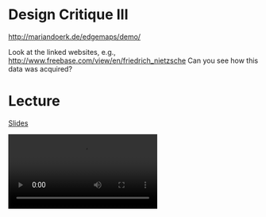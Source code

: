 # Design Critique III

<http://mariandoerk.de/edgemaps/demo/>

Look at the linked websites, e.g.,
<http://www.freebase.com/view/en/friedrich_nietzsche>
Can you see how this data was acquired?

# Lecture

[Slides](cdn://slides/05-Vis_Taxonomy_Statistical_Graphs.pdf)

![videoplayer](cdn://video/lecture005.mp4)
